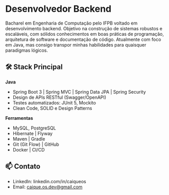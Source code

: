 # Desenvolvedor Backend

Bacharel em Engenharia de Computação pelo IFPB voltado em desenvolvimento backend. Objetivo na construção de sistemas robustos e escaláveis, com sólidos conhecimentos em boas práticas de programação, arquitetura de software e documentação de código. Atualmente com foco em Java, mas consigo transpor minhas habilidades para quaisquer paradigmas lógicos.

## 🛠 Stack Principal

**Java**
- Spring Boot 3 | Spring MVC | Spring Data JPA | Spring Security
- Design de APIs RESTful (Swagger/OpenAPI)
- Testes automatizados: JUnit 5, Mockito
- Clean Code, SOLID e Design Patterns

**Ferramentas**
- MySQL, PostgreSQL
- Hibernate | Flyway
- Maven | Gradle
- Git (Git Flow) | GitHub
- Docker | CI/CD

## 📫 Contato
- LinkedIn: linkedin.com/in/caiqueos
- Email: caique.os.dev@gmail.com
